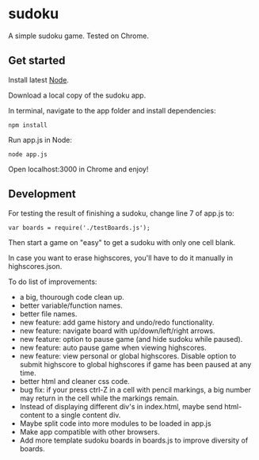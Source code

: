 # sudoku
A simple sudoku game. Tested on Chrome.

<h2>Get started</h2>

Install latest <a href="https://nodejs.org/en/">Node</a>.

Download a local copy of the sudoku app.

In terminal, navigate to the app folder and install dependencies:

<code>npm install</code>

Run app.js in Node:

<code>node app.js</code>

Open localhost:3000 in Chrome and enjoy!

<h2>Development</h2>

For testing the result of finishing a sudoku, change line 7 of app.js to:

<code>var boards = require('./testBoards.js');</code>

Then start a game on "easy" to get a sudoku with only one cell blank.

In case you want to erase highscores, you'll have to do it manually in highscores.json.

To do list of improvements:
<ul>
  <li>a big, thourough code clean up.</li>
  <li>better variable/function names.</li>
  <li>better file names.</li>
  <li>new feature: add game history and undo/redo functionality.</li>
  <li>new feature: navigate board with up/down/left/right arrows.</li>
  <li>new feature: option to pause game (and hide sudoku while paused).</li>
  <li>new feature: auto pause game when viewing highscores.</li>
  <li>new feature: view personal or global highscores. Disable option to submit highscore to global highscores if game has been paused at any time.</li>
  <li>better html and cleaner css code.</li>
  <li>bug fix: if your press ctrl-Z in a cell with pencil markings, a big number may return in the cell while the markings remain.</li>
  <li>Instead of displaying different div's in index.html, maybe send html-content to a single content div.</li>
  <li>Maybe split code into more modules to be loaded in app.js</li>
  <li>Make app compatible with other browsers.</li>
  <li>Add more template sudoku boards in boards.js to improve diversity of boards.</li>
</ul>
